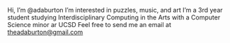 Hi, I’m @adaburton
I’m interested in puzzles, music, and art
I’m a 3rd year student studying Interdisciplinary Computing in the Arts with a Computer Science minor ar UCSD
Feel free to send me an email at theadaburton@gmail.com

<!---
adaburton/adaburton is a ✨ special ✨ repository because its `README.md` (this file) appears on your GitHub profile.
You can click the Preview link to take a look at your changes.
--->
